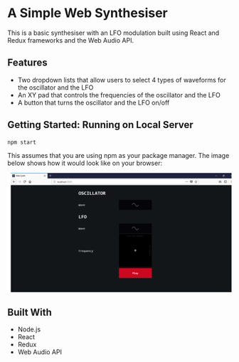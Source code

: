 # A Simple Web Synthesiser

This is a basic synthesiser with an LFO modulation built using React and Redux frameworks and the Web Audio API.

## Features

* Two dropdown lists that allow users to select 4 types of waveforms for the oscillator and the LFO
* An XY pad that controls the frequencies of the oscillator and the LFO
* A button that turns the oscillator and the LFO on/off

## Getting Started: Running on Local Server

```
npm start
```

This assumes that you are using npm as your package manager. The image below shows how it would look like on your browser:

![MIR Result](https://github.com/ZulfadhliM/web-synth/blob/master/screenshots/example.png)

## Built With

* Node.js
* React
* Redux
* Web Audio API

